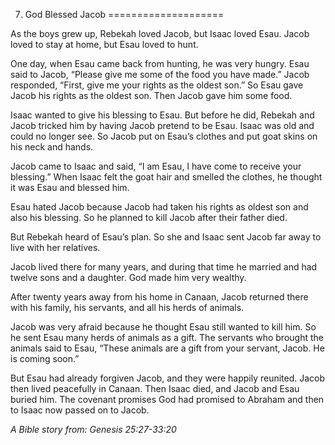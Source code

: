 7. God Blessed Jacob
====================

As the boys grew up, Rebekah loved Jacob, but Isaac loved Esau. Jacob
loved to stay at home, but Esau loved to hunt.

One day, when Esau came back from hunting, he was very hungry. Esau said
to Jacob, “Please give me some of the food you have made.” Jacob
responded, “First, give me your rights as the oldest son.” So Esau gave
Jacob his rights as the oldest son. Then Jacob gave him some food.

Isaac wanted to give his blessing to Esau. But before he did, Rebekah
and Jacob tricked him by having Jacob pretend to be Esau. Isaac was old
and could no longer see. So Jacob put on Esau’s clothes and put goat
skins on his neck and hands.

Jacob came to Isaac and said, “I am Esau, I have come to receive your
blessing.” When Isaac felt the goat hair and smelled the clothes, he
thought it was Esau and blessed him.

Esau hated Jacob because Jacob had taken his rights as oldest son and
also his blessing. So he planned to kill Jacob after their father died.

But Rebekah heard of Esau’s plan. So she and Isaac sent Jacob far away
to live with her relatives.

Jacob lived there for many years, and during that time he married and
had twelve sons and a daughter. God made him very wealthy.

After twenty years away from his home in Canaan, Jacob returned there
with his family, his servants, and all his herds of animals.

Jacob was very afraid because he thought Esau still wanted to kill him.
So he sent Esau many herds of animals as a gift. The servants who
brought the animals said to Esau, “These animals are a gift from your
servant, Jacob. He is coming soon.”

But Esau had already forgiven Jacob, and they were happily reunited.
Jacob then lived peacefully in Canaan. Then Isaac died, and Jacob and
Esau buried him. The covenant promises God had promised to Abraham and
then to Isaac now passed on to Jacob.

*A Bible story from: Genesis 25:27-33:20*
